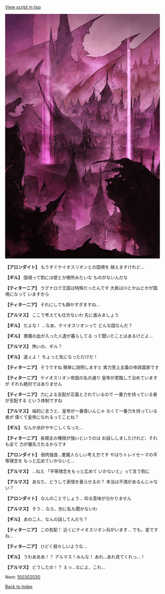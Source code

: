 [View script in lisp](../scripts/100302023.txt)

![300_devil_daytime03.png](../images/backgrounds/300_devil_daytime03.png)

**【アロンダイト】**
もうすぐケイオスリオンとの国境を
越えますけれど…

**【ギル】**
国境って割には壁とか関所みたいな
ものがないんだな

**【ティターニア】**
ラグナロク王国は特殊だったんです
大抵は川とか山とかが国境になって
いますから

**【ティターニア】**
それにしても静かすぎますね…

**【アルマス】**
ここで考えても仕方ないわ
先に進みましょう

**【ギル】**
だよな！
…なあ、ケイオスリオンって
どんな国なんだ？

**【ギル】**
悪魔の血が入った人達が暮らしてる
って聞いたことはあるけどよ…

**【アルマス】**
怖いの、ギル？

**【ギル】**
違ぇよ！
ちょっと気になっただけだ！

**【ティターニア】**
そうですね
簡単に説明しますと
実力至上主義の帝政国家です

**【ティターニア】**
ケイオスリオン帝国の名の通り
皇帝が君臨して治めていますが
それも絶対ではありません

**【ティターニア】**
力による支配が正義とされているので
一番力を持っている者が支配する
という体制ですね

**【アルマス】**
端的に言うと、皇帝が一番偉いんじゃ
なくて一番力を持っている者が
偉くて皇帝になれるってことね？

**【ギル】**
なんか余計ややこしくなった…

**【ティターニア】**
各領主の権限が強いというのは
お話ししましたけれど、それも全て
力が優先されるからです

**【アロンダイト】**
弱肉強食…悪魔人らしい考え方です
やはりトレイセーマの平等理念を
もっと広めていかないと…

**【アルマス】**
…ねえ
「平等理念をもっと広めて
いかないと」って言う割に

**【アルマス】**
あなた、どうして表情を曇らせるの？
本当は不満があるんじゃない？

**【アロンダイト】**
なんのことでしょう…
仰る意味が分かりません

**【アルマス】**
そう…
なら、別に私も聞かないわ

**【ギル】**
あの二人、なんの話してんだろ？

**【ティターニア】**
この気配！
近くにケイオスリオン兵がいます…
でも、変ですね…

**【ティタ―二ア】**
ひどく弱々しいような…

**【ギル】**
うわあああ！？
アルマス！みんな！
あれ…あれ見てくれっ…！

**【アルマス】**
どうしたの！？
えっ…なによ、これ…

Next: [100302030](100302030.md)

[Back to index](index.md)
